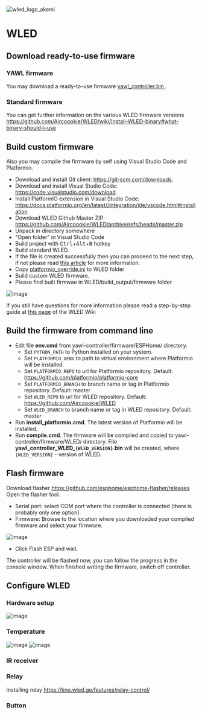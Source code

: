 ![wled_logo_akemi](https://user-images.githubusercontent.com/4923679/149402904-e135a6fa-ae00-4d32-b50a-784e71b2ab5c.jpg)

# WLED

## Download ready-to-use firmware

### YAWL firmware
You may download a ready-to-use firmware [yawl_controller.bin ](firmware/WLED/bin/yawl_controller.bin).

### Standard firmware

You can get further information on the various WLED firmware versions https://github.com/Aircoookie/WLED/wiki/Install-WLED-binary#what-binary-should-i-use

## Build custom firmware

Also you may compile the firmware by self using Visual Studio Code and Platformio. 
 - Download and install Git client: https://git-scm.com/downloads.
 - Download and install Visual Studio Code: https://code.visualstudio.com/download.
 - Install PlatformIO extension in Visual Studio Code: https://docs.platformio.org/en/latest//integration/ide/vscode.html#installation
 - Download WLED Github Master ZIP: https://github.com/Aircoookie/WLED/archive/refs/heads/master.zip
 - Unpack in directory somewhere
 - "Open folder" in Visual Studio Code
 - Build project with <kbd>Ctrl</kbd>+<kbd>Alt</kbd>+<kbd>B</kbd> hotkey
 - Build standard WLED.
 - If the file is created successfully then you can proceed to the next step, if not please read [this article](https://kno.wled.ge/basics/compiling-wled/) for more information.  
 - Copy [platformio_override.ini](platformio_override.ini) to WLED folder 
 - Build custom WLED firmware.
 - Please find built firmwae in WLED/build_output/firmware folder

![image](https://user-images.githubusercontent.com/4923679/150132210-8e55dea6-7241-4128-952f-d4d0f9c8a675.png)

If you still have questions for more information please read a step-by-step guide at [this page](https://kno.wled.ge/basics/compiling-wled/) of the WLED Wiki    

## Build the firmware from command line

 - Edit file **env.cmd** from yawl-controller/firmware/ESPHome/ directory. 
   - Set `PYTHON_PATH` to Python installed on your system.
   - Set `PLATFORMIO_VENV` to path to virtual environment where Platformio will be installed.
   - Set `PLATFORMIO_REPO` to url for Platformio repository. Default: https://github.com/platformio/platformio-core
   - Set `PLATFORMIO_BRANCH` to branch name or tag in Platformio repository. Default: master
   - Set `WLED_REPO` to url for WLED repository. Default: https://github.com/Aircoookie/WLED
   - Set `WLED_BRANCH` to branch name or tag in WLED repository. Default: master
 - Run **install_platformio.cmd**. The latest version of Platformio will be installed.
 - Run **compile.cmd**. The firmware will be compiled and copied to yawl-controller/firmware/WLED/ directory. File **yawl_controller_WLED_`{WLED_VERSION}`.bin** will be created, where `{WLED_VERSION}` - version of WLED.  


## Flash firmware
Download flasher https://github.com/esphome/esphome-flasher/releases
Open the flasher tool.
 - Serial port: select COM port where the controller is connected (there is probably only one option).
 - Firmware: Browse to the location where you downloaded your compiled firmware and select your firmware.

![image](https://user-images.githubusercontent.com/4923679/150178214-c61dcdcf-88b6-4364-8bb0-61961e2b77ff.png)

- Click Flash ESP and wait.

The controller will be flashed now, you can follow the progress in the console window.
When finished writing the firmware, switch off controller.

## Configure WLED

### Hardware setup
![image](https://user-images.githubusercontent.com/4923679/147888067-b07d6928-13c3-497c-85a1-d10180090272.png)
### Temperature
![image](https://user-images.githubusercontent.com/4923679/148069110-cbfe597f-3612-4c2d-83bb-04ac1af12bcc.png)
![image](https://user-images.githubusercontent.com/4923679/148069147-21314ace-1a82-47b7-acb2-ea9d739f3b82.png)
### IR receiver
### Relay
Installing relay https://kno.wled.ge/features/relay-control/
### Button




